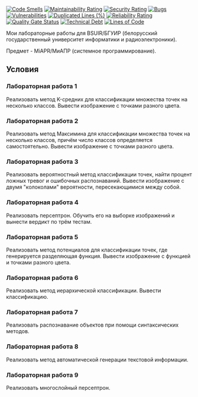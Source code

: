 [![Code Smells][code_smells_badge]][code_smells_link]
[![Maintainability Rating][maintainability_rating_badge]][maintainability_rating_link]
[![Security Rating][security_rating_badge]][security_rating_link]
[![Bugs][bugs_badge]][bugs_link]
[![Vulnerabilities][vulnerabilities_badge]][vulnerabilities_link]
[![Duplicated Lines (%)][duplicated_lines_density_badge]][duplicated_lines_density_link]
[![Reliability Rating][reliability_rating_badge]][reliability_rating_link]
[![Quality Gate Status][quality_gate_status_badge]][quality_gate_status_link]
[![Technical Debt][technical_debt_badge]][technical_debt_link]
[![Lines of Code][lines_of_code_badge]][lines_of_code_link]

Мои лабораторные работы для BSUIR/БГУИР (белорусский государственный университет информатики и радиоэлектроники).

Предмет - MiAPR/МиАПР (системное программирование).

## Условия

### Лабораторная работа 1

Реализовать метод K-средних для классификации множества точек на несколько классов. Вывести изображение с точками
разного цвета.

### Лабораторная работа 2

Реализовать метод Максимина для классификации множества точек на несколько классов, причём число классов определяется
самостоятельно. Вывести изображение с точками разного цвета.

### Лабораторная работа 3

Реализовать вероятностный метод классификации точек, найти процент ложных тревог и ошибочных распознаваний. Вывести
изображение с двумя "колоколами" вероятности, пересекающимися между собой.

### Лабораторная работа 4

Реализовать персептрон. Обучить его на выборке изображений и вынести вердикт по трём тестам.

### Лабораторная работа 5

Реализовать метод потенциалов для классификации точек, где генерируется разделяющая функция. Вывести изображение с
функцией и точками разного цвета.

### Лабораторная работа 6

Реализовать метод иерархической классификации. Вывести классификацию.

### Лабораторная работа 7

Реализовать распознавание объектов при помощи синтаксических методов.

### Лабораторная работа 8

Реализовать метод автоматической генерации текстовой информации.

### Лабораторная работа 9

Реализовать многослойный персептрон.

<!----------------------------------------------------------------------------->

[code_smells_badge]: https://sonarcloud.io/api/project_badges/measure?project=Hummel009_Decision-Making-Methods-and-Algorithms&metric=code_smells

[code_smells_link]: https://sonarcloud.io/summary/overall?id=Hummel009_Decision-Making-Methods-and-Algorithms

[maintainability_rating_badge]: https://sonarcloud.io/api/project_badges/measure?project=Hummel009_Decision-Making-Methods-and-Algorithms&metric=sqale_rating

[maintainability_rating_link]: https://sonarcloud.io/summary/overall?id=Hummel009_Decision-Making-Methods-and-Algorithms

[security_rating_badge]: https://sonarcloud.io/api/project_badges/measure?project=Hummel009_Decision-Making-Methods-and-Algorithms&metric=security_rating

[security_rating_link]: https://sonarcloud.io/summary/overall?id=Hummel009_Decision-Making-Methods-and-Algorithms

[bugs_badge]: https://sonarcloud.io/api/project_badges/measure?project=Hummel009_Decision-Making-Methods-and-Algorithms&metric=bugs

[bugs_link]: https://sonarcloud.io/summary/overall?id=Hummel009_Decision-Making-Methods-and-Algorithms

[vulnerabilities_badge]: https://sonarcloud.io/api/project_badges/measure?project=Hummel009_Decision-Making-Methods-and-Algorithms&metric=vulnerabilities

[vulnerabilities_link]: https://sonarcloud.io/summary/overall?id=Hummel009_Decision-Making-Methods-and-Algorithms

[duplicated_lines_density_badge]: https://sonarcloud.io/api/project_badges/measure?project=Hummel009_Decision-Making-Methods-and-Algorithms&metric=duplicated_lines_density

[duplicated_lines_density_link]: https://sonarcloud.io/summary/overall?id=Hummel009_Decision-Making-Methods-and-Algorithms

[reliability_rating_badge]: https://sonarcloud.io/api/project_badges/measure?project=Hummel009_Decision-Making-Methods-and-Algorithms&metric=reliability_rating

[reliability_rating_link]: https://sonarcloud.io/summary/overall?id=Hummel009_Decision-Making-Methods-and-Algorithms

[quality_gate_status_badge]: https://sonarcloud.io/api/project_badges/measure?project=Hummel009_Decision-Making-Methods-and-Algorithms&metric=alert_status

[quality_gate_status_link]: https://sonarcloud.io/summary/overall?id=Hummel009_Decision-Making-Methods-and-Algorithms

[technical_debt_badge]: https://sonarcloud.io/api/project_badges/measure?project=Hummel009_Decision-Making-Methods-and-Algorithms&metric=sqale_index

[technical_debt_link]: https://sonarcloud.io/summary/overall?id=Hummel009_Decision-Making-Methods-and-Algorithms

[lines_of_code_badge]: https://sonarcloud.io/api/project_badges/measure?project=Hummel009_Decision-Making-Methods-and-Algorithms&metric=ncloc

[lines_of_code_link]: https://sonarcloud.io/summary/overall?id=Hummel009_Decision-Making-Methods-and-Algorithms
